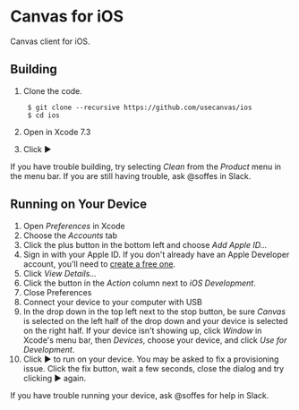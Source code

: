 # Canvas for iOS

Canvas client for iOS.


## Building

1. Clone the code.

        $ git clone --recursive https://github.com/usecanvas/ios
        $ cd ios

2. Open in Xcode 7.3

3. Click ▶️

If you have trouble building, try selecting *Clean* from the *Product* menu in the menu bar. If you are still having trouble, ask @soffes in Slack.


## Running on Your Device

1. Open *Preferences* in Xcode
2. Choose the *Accounts* tab
3. Click the plus button in the bottom left and choose *Add Apple ID…*
4. Sign in with your Apple ID. If you don't already have an Apple Developer account, you'll need to [create a free one](https://developer.apple.com/membercenter/).
5. Click *View Details…*
6. Click the button in the *Action* column next to *iOS Development*.
7. Close Preferences
8. Connect your device to your computer with USB
9. In the drop down in the top left next to the stop button, be sure *Canvas* is selected on the left half of the drop down and your device is selected on the right half. If your device isn't showing up, click *Window* in Xcode's menu bar, then *Devices*, choose your device, and click *Use for Development*.
10. Click ▶️ to run on your device. You may be asked to fix a provisioning issue. Click the fix button, wait a few seconds, close the dialog and try clicking ▶️ again.

If you have trouble running your device, ask @soffes for help in Slack.
